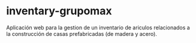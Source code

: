 # inventary-grupomax
Aplicación web para la gestion de un inventario de
ariculos relacionados a la construcción de casas
prefabricadas (de madera y acero).
